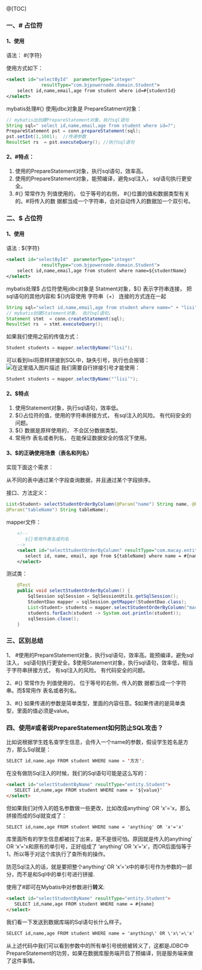 @[TOC]
### 一、# 占位符
#### 1、使用
语法： #{字符}

使用方式如下：

```xml
<select id="selectById"  parameterType="integer"
             resultType="com.bjpowernode.domain.Student">
    select id,name,email,age from student where id=#{studentId}
</select>
```
mybatis处理#{} 使用jdbc对象是 PrepareStatment对象：

```java
// mybatis出创建PrepareStatement对象，执行sql语句
String sql=" select id,name,email,age from student where id=?";
PrepareStatement pst = conn.prepareStatement(sql);
pst.setInt(1,1001);  //传递参数
ResultSet rs  = pst.executeQuery(); //执行sql语句
```
#### 2、#特点：

 1. 使用的PrepareStatement对象，执行sql语句，效率高。
 2. 使用的PrepareStatement对象，能预编译，避免sql注入， sql语句执行更安全。
 3. #{} 常常作为 列值使用的， 位于等号的右侧， #{}位置的值和数据类型有关的。#将传入的数   据都当成一个字符串，会对自动传入的数据加一个双引号。
 
### 二、$ 占位符
#### 1、使用
语法 : ${字符}

```xml
<select id="selectById"  parameterType="integer"
             resultType="com.bjpowernode.domain.Student">
    select id,name,email,age from student where name=${studentName}
</select>
```

mybatis处理$ 占位符使用jdbc对象是 Statment对象，${} 表示字符串连接， 把sql语句的其他内容和 ${}内容使用 字符串（+） 连接的方式连在一起

```java
String sql="select id,name,email,age from student where name=" + "lisi";
// mybatis创建Statement对象， 执行sql语句。
Statement stmt  = conn.createStatement(sql);
ResultSet rs  = stmt.executeQuery();
```
如果我们使用之前的传值方式：

```java
Student students = mapper.selectByName("lisi");
```
可以看到lisi将原样拼接到SQL中，缺失引号，执行也会报错：
![在这里插入图片描述](https://img-blog.csdnimg.cn/20210504092539200.png?x-oss-process=image/watermark,type_ZmFuZ3poZW5naGVpdGk,shadow_10,text_aHR0cHM6Ly9ibG9nLmNzZG4ubmV0L3dlaXhpbl80NDA3NTk2Mw==,size_16,color_FFFFFF,t_70)
我们需要自行拼接引号才能使用：

```java
Student students = mapper.selectByName("‘lisi’");
```


#### 2、$特点

 1. 使用Statement对象，执行sql语句，效率低。
 2. ${}占位符的值，使用的字符串拼接方式， 有sql注入的风险。 有代码安全的问题。
 3. ${} 数据是原样使用的， 不会区分数据类型。
 4. 常用作 表名或者列名， 在能保证数据安全的情况下使用。

####  3、$的正确使用场景（表名和列名）
实现下面这个需求：

从不同的表中通过某个字段查询数据，并且通过某个字段排序。

接口、方法定义：

```java
List<Student> selectStudentOrderByColumn(@Param("name") String name, @Param("column") String column,
@Param("tableName") String tableName);
```
mapper文件：

```xml
    <!--
       ${}常用作表名或列名
    -->
    <select id="selectStudentOrderByColumn" resultType="com.macay.entity.Student">
       select id, name, email, age from ${tableName} where name = #{name} order by ${column}
    </select>
```
测试类：

```java
    @Test
    public void selectStudentOrderByColumn() {
        SqlSession sqlSession = SqlSessionUtils.getSqlSession();
        StudentDao mapper = sqlSession.getMapper(StudentDao.class);
        List<Student> students = mapper.selectStudentOrderByColumn("macay","age","student");
        students.forEach(student -> System.out.println(student));
        sqlSession.close();
    }
```
### 三、区别总结

 1、 #使用的PrepareStatement对象，执行sql语句，效率高。能预编译，避免sql注入， sql语句执行更安全。$使用Statement对象，执行sql语句，效率低，相当于字符串拼接方式， 有sql注入的风险。 有代码安全的问题。

2、#{} 常常作为 列值使用的， 位于等号的右侧，传入的数   据都当成一个字符串。而$常用作 表名或者列名。

3、#{} 如果传递的参数是简单类型，里面的内容任意。$如果传递的是简单类型，里面的值必须是value。


### 四、使用#或者说PrepareStatement如何防止SQL攻击？
比如说根据学生姓名查学生信息，会传入一个name的参数，假设学生姓名是方方，那么Sql就是：

```java
SELECT id,name,age FROM student WHERE name = '方方';
```
在没有做防Sql注入的时候，我们的Sql语句可能是这么写的：

```html
<select id="selectStudentByName" resultType="entity.Student"> 
   SELECT id,name,age FROM student WHERE name = '${value}' 
</select>
```
但如果我们对传入的姓名参数做一些更改，比如改成anything' OR 'x'='x，那么拼接而成的Sql就变成了：

```html
SELECT id,name,age FROM student WHERE name = 'anything' OR 'x'='x'
```
库里面所有的学生信息都被拉了出来，是不是很可怕。原因就是传入的anything’ OR ‘x’='x和原有的单引号，正好组成了 ‘anything’ OR ‘x’='x’，而OR后面恒等于1，所以等于对这个库执行了查所有的操作。

防范Sql注入的话，就是要把整个anything’ OR ‘x’='x中的单引号作为参数的一部分，而不是和Sql中的单引号进行拼接.

使用了#即可在Mybatis中对参数进行**转义**:

```html
<select id="selectStudentByName" resultType="entity.Student"> 
   SELECT id,name,age FROM student WHERE name = #{name} 
</select>
```
我们看一下发送到数据库端的Sql语句长什么样子。

```html
SELECT id,name,age FROM student WHERE name = 'anything\' OR \'x\'=\'x'
```
从上述代码中我们可以看到参数中的所有单引号统统被转义了，这都是JDBC中PrepareStatement的功劳，如果在数据库服务端开启了预编译，则是服务端来做了这件事情。
